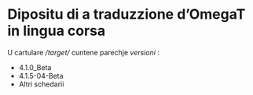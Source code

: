 # Dipositu di a traduzzione d’OmegaT in lingua corsa
U cartulare */target/* cuntene parechje *versioni* :
- 4.1.0_Beta
- 4.1.5-04-Beta
- Altri schedarii
